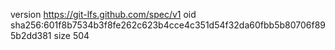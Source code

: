 version https://git-lfs.github.com/spec/v1
oid sha256:601f8b7534b3f8fe262c623b4cce4c351d54f32da60fbb5b80706f895b2dd381
size 504
